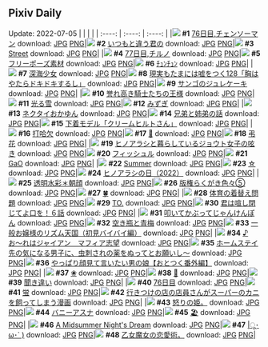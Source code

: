 ## Pixiv Daily
Update: 2022-07-05
|      |      |      |
| :----: | :----: | :----: |
|![](https://pixiv.microyu.workers.dev/c/240x480/img-master/img/2022/07/03/00/00/04/99459301_p0_master1200.jpg) **#1** [76日目,チェンソーマン](https://www.pixiv.net/artworks/99459301) download: [JPG](https://pixiv.microyu.workers.dev/img-original/img/2022/07/03/00/00/04/99459301_p0.jpg) [PNG](https://pixiv.microyu.workers.dev/img-original/img/2022/07/03/00/00/04/99459301_p0.png)|![](https://pixiv.microyu.workers.dev/c/240x480/img-master/img/2022/07/03/00/00/12/99459363_p0_master1200.jpg) **#2** [いつもと違う君の](https://www.pixiv.net/artworks/99459363) download: [JPG](https://pixiv.microyu.workers.dev/img-original/img/2022/07/03/00/00/12/99459363_p0.jpg) [PNG](https://pixiv.microyu.workers.dev/img-original/img/2022/07/03/00/00/12/99459363_p0.png)|![](https://pixiv.microyu.workers.dev/c/240x480/img-master/img/2022/07/03/00/00/17/99459410_p0_master1200.jpg) **#3** [Street](https://www.pixiv.net/artworks/99459410) download: [JPG](https://pixiv.microyu.workers.dev/img-original/img/2022/07/03/00/00/17/99459410_p0.jpg) [PNG](https://pixiv.microyu.workers.dev/img-original/img/2022/07/03/00/00/17/99459410_p0.png)|
|![](https://pixiv.microyu.workers.dev/c/240x480/img-master/img/2022/07/04/00/00/10/99486664_p0_master1200.jpg) **#4** [77日目,チルノ](https://www.pixiv.net/artworks/99486664) download: [JPG](https://pixiv.microyu.workers.dev/img-original/img/2022/07/04/00/00/10/99486664_p0.jpg) [PNG](https://pixiv.microyu.workers.dev/img-original/img/2022/07/04/00/00/10/99486664_p0.png)|![](https://pixiv.microyu.workers.dev/c/240x480/img-master/img/2022/07/05/06/48/54/99494418_p0_master1200.jpg) **#5** [フリーポーズ素材](https://www.pixiv.net/artworks/99494418) download: [JPG](https://pixiv.microyu.workers.dev/img-original/img/2022/07/05/06/48/54/99494418_p0.jpg) [PNG](https://pixiv.microyu.workers.dev/img-original/img/2022/07/05/06/48/54/99494418_p0.png)|![](https://pixiv.microyu.workers.dev/c/240x480/img-master/img/2022/07/04/08/07/43/99492855_p0_master1200.jpg) **#6** [ﾁｭﾝﾁｭﾝ](https://www.pixiv.net/artworks/99492855) download: [JPG](https://pixiv.microyu.workers.dev/img-original/img/2022/07/04/08/07/43/99492855_p0.jpg) [PNG](https://pixiv.microyu.workers.dev/img-original/img/2022/07/04/08/07/43/99492855_p0.png)|
|![](https://pixiv.microyu.workers.dev/c/240x480/img-master/img/2022/07/03/00/17/00/99460122_p0_master1200.jpg) **#7** [深海少女](https://www.pixiv.net/artworks/99460122) download: [JPG](https://pixiv.microyu.workers.dev/img-original/img/2022/07/03/00/17/00/99460122_p0.jpg) [PNG](https://pixiv.microyu.workers.dev/img-original/img/2022/07/03/00/17/00/99460122_p0.png)|![](https://pixiv.microyu.workers.dev/c/240x480/img-master/img/2022/07/03/18/00/14/99476120_p0_master1200.jpg) **#8** [現実もたまには嘘をつく128「胸はやたらドキドキするし」](https://www.pixiv.net/artworks/99476120) download: [JPG](https://pixiv.microyu.workers.dev/img-original/img/2022/07/03/18/00/14/99476120_p0.jpg) [PNG](https://pixiv.microyu.workers.dev/img-original/img/2022/07/03/18/00/14/99476120_p0.png)|![](https://pixiv.microyu.workers.dev/c/240x480/img-master/img/2022/07/03/20/30/00/99479877_p0_master1200.jpg) **#9** [サンゴのジュレケーキ](https://www.pixiv.net/artworks/99479877) download: [JPG](https://pixiv.microyu.workers.dev/img-original/img/2022/07/03/20/30/00/99479877_p0.jpg) [PNG](https://pixiv.microyu.workers.dev/img-original/img/2022/07/03/20/30/00/99479877_p0.png)|
|![](https://pixiv.microyu.workers.dev/c/240x480/img-master/img/2022/07/04/01/35/25/99489160_p0_master1200.jpg) **#10** [誉れ高き騎士たちの王様](https://www.pixiv.net/artworks/99489160) download: [JPG](https://pixiv.microyu.workers.dev/img-original/img/2022/07/04/01/35/25/99489160_p0.jpg) [PNG](https://pixiv.microyu.workers.dev/img-original/img/2022/07/04/01/35/25/99489160_p0.png)|![](https://pixiv.microyu.workers.dev/c/240x480/img-master/img/2022/07/04/12/03/21/99495072_p0_master1200.jpg) **#11** [光る雪](https://www.pixiv.net/artworks/99495072) download: [JPG](https://pixiv.microyu.workers.dev/img-original/img/2022/07/04/12/03/21/99495072_p0.jpg) [PNG](https://pixiv.microyu.workers.dev/img-original/img/2022/07/04/12/03/21/99495072_p0.png)|![](https://pixiv.microyu.workers.dev/c/240x480/img-master/img/2022/07/04/01/19/53/99488836_p0_master1200.jpg) **#12** [みずぎ](https://www.pixiv.net/artworks/99488836) download: [JPG](https://pixiv.microyu.workers.dev/img-original/img/2022/07/04/01/19/53/99488836_p0.jpg) [PNG](https://pixiv.microyu.workers.dev/img-original/img/2022/07/04/01/19/53/99488836_p0.png)|
|![](https://pixiv.microyu.workers.dev/c/240x480/img-master/img/2022/07/03/00/00/05/99459313_p0_master1200.jpg) **#13** [ネクタイおかゆん](https://www.pixiv.net/artworks/99459313) download: [JPG](https://pixiv.microyu.workers.dev/img-original/img/2022/07/03/00/00/05/99459313_p0.jpg) [PNG](https://pixiv.microyu.workers.dev/img-original/img/2022/07/03/00/00/05/99459313_p0.png)|![](https://pixiv.microyu.workers.dev/c/240x480/img-master/img/2022/07/04/18/18/52/99500145_p0_master1200.jpg) **#14** [兄弟と姉弟の話](https://www.pixiv.net/artworks/99500145) download: [JPG](https://pixiv.microyu.workers.dev/img-original/img/2022/07/04/18/18/52/99500145_p0.jpg) [PNG](https://pixiv.microyu.workers.dev/img-original/img/2022/07/04/18/18/52/99500145_p0.png)|![](https://pixiv.microyu.workers.dev/c/240x480/img-master/img/2022/07/03/00/06/03/99459761_p0_master1200.jpg) **#15** [下着モデル「クリームヒルトさん」](https://www.pixiv.net/artworks/99459761) download: [JPG](https://pixiv.microyu.workers.dev/img-original/img/2022/07/03/00/06/03/99459761_p0.jpg) [PNG](https://pixiv.microyu.workers.dev/img-original/img/2022/07/03/00/06/03/99459761_p0.png)|
|![](https://pixiv.microyu.workers.dev/c/240x480/img-master/img/2022/07/03/14/09/51/99471507_p0_master1200.jpg) **#16** [打哈欠](https://www.pixiv.net/artworks/99471507) download: [JPG](https://pixiv.microyu.workers.dev/img-original/img/2022/07/03/14/09/51/99471507_p0.jpg) [PNG](https://pixiv.microyu.workers.dev/img-original/img/2022/07/03/14/09/51/99471507_p0.png)|![](https://pixiv.microyu.workers.dev/c/240x480/img-master/img/2022/07/03/21/59/43/99482593_p0_master1200.jpg) **#17** [🌊](https://www.pixiv.net/artworks/99482593) download: [JPG](https://pixiv.microyu.workers.dev/img-original/img/2022/07/03/21/59/43/99482593_p0.jpg) [PNG](https://pixiv.microyu.workers.dev/img-original/img/2022/07/03/21/59/43/99482593_p0.png)|![](https://pixiv.microyu.workers.dev/c/240x480/img-master/img/2022/07/04/22/24/12/99505611_p0_master1200.jpg) **#18** [弔花](https://www.pixiv.net/artworks/99505611) download: [JPG](https://pixiv.microyu.workers.dev/img-original/img/2022/07/04/22/24/12/99505611_p0.jpg) [PNG](https://pixiv.microyu.workers.dev/img-original/img/2022/07/04/22/24/12/99505611_p0.png)|
|![](https://pixiv.microyu.workers.dev/c/240x480/img-master/img/2022/07/03/08/53/45/99466468_p0_master1200.jpg) **#19** [ヒノアラシと暮らしているジョウト女子の呟き](https://www.pixiv.net/artworks/99466468) download: [JPG](https://pixiv.microyu.workers.dev/img-original/img/2022/07/03/08/53/45/99466468_p0.jpg) [PNG](https://pixiv.microyu.workers.dev/img-original/img/2022/07/03/08/53/45/99466468_p0.png)|![](https://pixiv.microyu.workers.dev/c/240x480/img-master/img/2022/07/04/08/51/38/99493243_p0_master1200.jpg) **#20** [フィッシュル](https://www.pixiv.net/artworks/99493243) download: [JPG](https://pixiv.microyu.workers.dev/img-original/img/2022/07/04/08/51/38/99493243_p0.jpg) [PNG](https://pixiv.microyu.workers.dev/img-original/img/2022/07/04/08/51/38/99493243_p0.png)|![](https://pixiv.microyu.workers.dev/c/240x480/img-master/img/2022/07/04/16/31/18/99498309_p0_master1200.jpg) **#21** [GaO](https://www.pixiv.net/artworks/99498309) download: [JPG](https://pixiv.microyu.workers.dev/img-original/img/2022/07/04/16/31/18/99498309_p0.jpg) [PNG](https://pixiv.microyu.workers.dev/img-original/img/2022/07/04/16/31/18/99498309_p0.png)|
|![](https://pixiv.microyu.workers.dev/c/240x480/img-master/img/2022/07/04/00/02/09/99486863_p0_master1200.jpg) **#22** [Summer](https://www.pixiv.net/artworks/99486863) download: [JPG](https://pixiv.microyu.workers.dev/img-original/img/2022/07/04/00/02/09/99486863_p0.jpg) [PNG](https://pixiv.microyu.workers.dev/img-original/img/2022/07/04/00/02/09/99486863_p0.png)|![](https://pixiv.microyu.workers.dev/c/240x480/img-master/img/2022/07/03/13/50/51/99471174_p0_master1200.jpg) **#23** [☆](https://www.pixiv.net/artworks/99471174) download: [JPG](https://pixiv.microyu.workers.dev/img-original/img/2022/07/03/13/50/51/99471174_p0.jpg) [PNG](https://pixiv.microyu.workers.dev/img-original/img/2022/07/03/13/50/51/99471174_p0.png)|![](https://pixiv.microyu.workers.dev/c/240x480/img-master/img/2022/07/04/10/16/56/99493973_p0_master1200.jpg) **#24** [ヒノアラシの日（2022）](https://www.pixiv.net/artworks/99493973) download: [JPG](https://pixiv.microyu.workers.dev/img-original/img/2022/07/04/10/16/56/99493973_p0.jpg) [PNG](https://pixiv.microyu.workers.dev/img-original/img/2022/07/04/10/16/56/99493973_p0.png)|
|![](https://pixiv.microyu.workers.dev/c/240x480/img-master/img/2022/07/03/00/00/11/99459359_p0_master1200.jpg) **#25** [透明水彩＊朝顔](https://www.pixiv.net/artworks/99459359) download: [JPG](https://pixiv.microyu.workers.dev/img-original/img/2022/07/03/00/00/11/99459359_p0.jpg) [PNG](https://pixiv.microyu.workers.dev/img-original/img/2022/07/03/00/00/11/99459359_p0.png)|![](https://pixiv.microyu.workers.dev/c/240x480/img-master/img/2022/07/03/16/01/46/99473588_p0_master1200.jpg) **#26** [版権らくがき色々⑤](https://www.pixiv.net/artworks/99473588) download: [JPG](https://pixiv.microyu.workers.dev/img-original/img/2022/07/03/16/01/46/99473588_p0.jpg) [PNG](https://pixiv.microyu.workers.dev/img-original/img/2022/07/03/16/01/46/99473588_p0.png)|![](https://pixiv.microyu.workers.dev/c/240x480/img-master/img/2022/07/04/00/00/16/99486679_p0_master1200.jpg) **#27** [🍀](https://www.pixiv.net/artworks/99486679) download: [JPG](https://pixiv.microyu.workers.dev/img-original/img/2022/07/04/00/00/16/99486679_p0.jpg) [PNG](https://pixiv.microyu.workers.dev/img-original/img/2022/07/04/00/00/16/99486679_p0.png)|
|![](https://pixiv.microyu.workers.dev/c/240x480/img-master/img/2022/07/03/00/13/54/99460022_p0_master1200.jpg) **#28** [体育の着替え問題](https://www.pixiv.net/artworks/99460022) download: [JPG](https://pixiv.microyu.workers.dev/img-original/img/2022/07/03/00/13/54/99460022_p0.jpg) [PNG](https://pixiv.microyu.workers.dev/img-original/img/2022/07/03/00/13/54/99460022_p0.png)|![](https://pixiv.microyu.workers.dev/c/240x480/img-master/img/2022/07/03/14/00/01/99471342_p0_master1200.jpg) **#29** [TO.](https://www.pixiv.net/artworks/99471342) download: [JPG](https://pixiv.microyu.workers.dev/img-original/img/2022/07/03/14/00/01/99471342_p0.jpg) [PNG](https://pixiv.microyu.workers.dev/img-original/img/2022/07/03/14/00/01/99471342_p0.png)|![](https://pixiv.microyu.workers.dev/c/240x480/img-master/img/2022/07/03/00/30/04/99460546_p0_master1200.jpg) **#30** [君は喧し閉じてよ口を！６話](https://www.pixiv.net/artworks/99460546) download: [JPG](https://pixiv.microyu.workers.dev/img-original/img/2022/07/03/00/30/04/99460546_p0.jpg) [PNG](https://pixiv.microyu.workers.dev/img-original/img/2022/07/03/00/30/04/99460546_p0.png)|
|![](https://pixiv.microyu.workers.dev/c/240x480/img-master/img/2022/07/04/23/18/32/99507076_p0_master1200.jpg) **#31** [叩いてかぶってじゃんけんぽん](https://www.pixiv.net/artworks/99507076) download: [JPG](https://pixiv.microyu.workers.dev/img-original/img/2022/07/04/23/18/32/99507076_p0.jpg) [PNG](https://pixiv.microyu.workers.dev/img-original/img/2022/07/04/23/18/32/99507076_p0.png)|![](https://pixiv.microyu.workers.dev/c/240x480/img-master/img/2022/07/04/20/30/01/99502789_p0_master1200.jpg) **#32** [空き瓶と青梅](https://www.pixiv.net/artworks/99502789) download: [JPG](https://pixiv.microyu.workers.dev/img-original/img/2022/07/04/20/30/01/99502789_p0.jpg) [PNG](https://pixiv.microyu.workers.dev/img-original/img/2022/07/04/20/30/01/99502789_p0.png)|![](https://pixiv.microyu.workers.dev/c/240x480/img-master/img/2022/07/03/05/00/01/99464438_p0_master1200.jpg) **#33** [一般お嬢様のリズム天国（初見バイバイ編）](https://www.pixiv.net/artworks/99464438) download: [JPG](https://pixiv.microyu.workers.dev/img-original/img/2022/07/03/05/00/01/99464438_p0.jpg) [PNG](https://pixiv.microyu.workers.dev/img-original/img/2022/07/03/05/00/01/99464438_p0.png)|
|![](https://pixiv.microyu.workers.dev/c/240x480/img-master/img/2022/07/04/00/01/49/99486848_p0_master1200.jpg) **#34** [♪お〜れはジャイアン　マフィア志望](https://www.pixiv.net/artworks/99486848) download: [JPG](https://pixiv.microyu.workers.dev/img-original/img/2022/07/04/00/01/49/99486848_p0.jpg) [PNG](https://pixiv.microyu.workers.dev/img-original/img/2022/07/04/00/01/49/99486848_p0.png)|![](https://pixiv.microyu.workers.dev/c/240x480/img-master/img/2022/07/03/09/00/01/99466544_p0_master1200.jpg) **#35** [ホームステイ先の気になる男子に、虫刺されの薬をぬってとお願いし～](https://www.pixiv.net/artworks/99466544) download: [JPG](https://pixiv.microyu.workers.dev/img-original/img/2022/07/03/09/00/01/99466544_p0.jpg) [PNG](https://pixiv.microyu.workers.dev/img-original/img/2022/07/03/09/00/01/99466544_p0.png)|![](https://pixiv.microyu.workers.dev/c/240x480/img-master/img/2022/07/04/12/00/02/99495016_p0_master1200.jpg) **#36** [やっぱり顔見て言いたい男の娘【おとつく番外編】](https://www.pixiv.net/artworks/99495016) download: [JPG](https://pixiv.microyu.workers.dev/img-original/img/2022/07/04/12/00/02/99495016_p0.jpg) [PNG](https://pixiv.microyu.workers.dev/img-original/img/2022/07/04/12/00/02/99495016_p0.png)|
|![](https://pixiv.microyu.workers.dev/c/240x480/img-master/img/2022/07/03/17/31/02/99475442_p0_master1200.jpg) **#37** [❀](https://www.pixiv.net/artworks/99475442) download: [JPG](https://pixiv.microyu.workers.dev/img-original/img/2022/07/03/17/31/02/99475442_p0.jpg) [PNG](https://pixiv.microyu.workers.dev/img-original/img/2022/07/03/17/31/02/99475442_p0.png)|![](https://pixiv.microyu.workers.dev/c/240x480/img-master/img/2022/07/03/00/00/59/99459535_p0_master1200.jpg) **#38** [💙](https://www.pixiv.net/artworks/99459535) download: [JPG](https://pixiv.microyu.workers.dev/img-original/img/2022/07/03/00/00/59/99459535_p0.jpg) [PNG](https://pixiv.microyu.workers.dev/img-original/img/2022/07/03/00/00/59/99459535_p0.png)|![](https://pixiv.microyu.workers.dev/c/240x480/img-master/img/2022/07/04/07/29/50/99492496_p0_master1200.jpg) **#39** [聞き違い](https://www.pixiv.net/artworks/99492496) download: [JPG](https://pixiv.microyu.workers.dev/img-original/img/2022/07/04/07/29/50/99492496_p0.jpg) [PNG](https://pixiv.microyu.workers.dev/img-original/img/2022/07/04/07/29/50/99492496_p0.png)|
|![](https://pixiv.microyu.workers.dev/c/240x480/img-master/img/2022/07/03/00/00/11/99459358_p0_master1200.jpg) **#40** [76日目](https://www.pixiv.net/artworks/99459358) download: [JPG](https://pixiv.microyu.workers.dev/img-original/img/2022/07/03/00/00/11/99459358_p0.jpg) [PNG](https://pixiv.microyu.workers.dev/img-original/img/2022/07/03/00/00/11/99459358_p0.png)|![](https://pixiv.microyu.workers.dev/c/240x480/img-master/img/2022/07/03/20/43/23/99480272_p0_master1200.jpg) **#41** [蛍](https://www.pixiv.net/artworks/99480272) download: [JPG](https://pixiv.microyu.workers.dev/img-original/img/2022/07/03/20/43/23/99480272_p0.jpg) [PNG](https://pixiv.microyu.workers.dev/img-original/img/2022/07/03/20/43/23/99480272_p0.png)|![](https://pixiv.microyu.workers.dev/c/240x480/img-master/img/2022/07/03/00/14/14/99460037_p0_master1200.jpg) **#42** [行きつけの店の店員さんがスーパーのカニを飼ってしまう漫画](https://www.pixiv.net/artworks/99460037) download: [JPG](https://pixiv.microyu.workers.dev/img-original/img/2022/07/03/00/14/14/99460037_p0.jpg) [PNG](https://pixiv.microyu.workers.dev/img-original/img/2022/07/03/00/14/14/99460037_p0.png)|
|![](https://pixiv.microyu.workers.dev/c/240x480/img-master/img/2022/07/04/13/41/42/99496287_p0_master1200.jpg) **#43** [怒りの姫。](https://www.pixiv.net/artworks/99496287) download: [JPG](https://pixiv.microyu.workers.dev/img-original/img/2022/07/04/13/41/42/99496287_p0.jpg) [PNG](https://pixiv.microyu.workers.dev/img-original/img/2022/07/04/13/41/42/99496287_p0.png)|![](https://pixiv.microyu.workers.dev/c/240x480/img-master/img/2022/07/03/15/48/04/99473314_p0_master1200.jpg) **#44** [バニーアスナ](https://www.pixiv.net/artworks/99473314) download: [JPG](https://pixiv.microyu.workers.dev/img-original/img/2022/07/03/15/48/04/99473314_p0.jpg) [PNG](https://pixiv.microyu.workers.dev/img-original/img/2022/07/03/15/48/04/99473314_p0.png)|![](https://pixiv.microyu.workers.dev/c/240x480/img-master/img/2022/07/04/00/00/05/99486621_p0_master1200.jpg) **#45** [🏖](https://www.pixiv.net/artworks/99486621) download: [JPG](https://pixiv.microyu.workers.dev/img-original/img/2022/07/04/00/00/05/99486621_p0.jpg) [PNG](https://pixiv.microyu.workers.dev/img-original/img/2022/07/04/00/00/05/99486621_p0.png)|
|![](https://pixiv.microyu.workers.dev/c/240x480/img-master/img/2022/07/03/23/43/50/99486026_p0_master1200.jpg) **#46** [A Midsummer Night's Dream](https://www.pixiv.net/artworks/99486026) download: [JPG](https://pixiv.microyu.workers.dev/img-original/img/2022/07/03/23/43/50/99486026_p0.jpg) [PNG](https://pixiv.microyu.workers.dev/img-original/img/2022/07/03/23/43/50/99486026_p0.png)|![](https://pixiv.microyu.workers.dev/c/240x480/img-master/img/2022/07/04/20/01/52/99502143_p0_master1200.jpg) **#47** [|ू･ω･` )](https://www.pixiv.net/artworks/99502143) download: [JPG](https://pixiv.microyu.workers.dev/img-original/img/2022/07/04/20/01/52/99502143_p0.jpg) [PNG](https://pixiv.microyu.workers.dev/img-original/img/2022/07/04/20/01/52/99502143_p0.png)|![](https://pixiv.microyu.workers.dev/c/240x480/img-master/img/2022/07/03/16/15/15/99473677_p0_master1200.jpg) **#48** [乙女魔女の恋愛術。](https://www.pixiv.net/artworks/99473677) download: [JPG](https://pixiv.microyu.workers.dev/img-original/img/2022/07/03/16/15/15/99473677_p0.jpg) [PNG](https://pixiv.microyu.workers.dev/img-original/img/2022/07/03/16/15/15/99473677_p0.png)|
